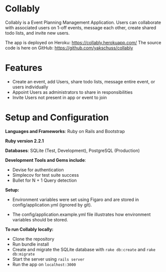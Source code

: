 # Collably

Collably is a Event Planning Management Application. Users can collaborate with associated users on 1-off events, message each other, create shared todo lists, and invite new users.

The app is deployed on Heroku: https://collably.herokuapp.com/
The source code is here on GitHub: https://github.com/yakschuss/collably

# Features

+ Create an event, add Users, share todo lists, message entire event, or users individually
+ Appoint Users as administrators to share in responsibilities
+ Invite Users not present in app or event to join

# Setup and Configuration

**Languages and Frameworks**: Ruby on Rails and Bootstrap

**Ruby version 2.2.1**

**Databases**: SQLite (Test, Development), PostgreSQL (Production)

**Development Tools and Gems include**:

+ Devise for authentication
+ Simplecov for test suite success
+ Bullet for N + 1 Query detection

**Setup:**

+ Environment variables were set using Figaro and are stored in config/application.yml (ignored by git).

+ The config/application.example.yml file illustrates how environment variables should be stored.

**To run Collably locally:**

+ Clone the repository
+ Run bundle install
+ Create and migrate the SQLite database with `rake db:create` and `rake db:migrate`
+ Start the server using `rails server`
+ Run the app on `localhost:3000`
